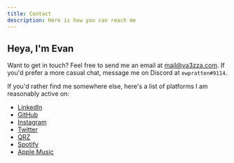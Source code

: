 ```yaml
---
title: Contact
description: Here is how you can reach me
---
```


## Heya, I'm Evan

Want to get in touch? Feel free to send me an email at [mail@va3zza.com](mailto:mail@va3zza.com). If you'd prefer a more casual chat, message me on Discord at `ewpratten#9114`.

If you'd rather find me somewhere else, here's a list of platforms I am reasonably active on:

- [LinkedIn](https://www.linkedin.com/in/ewpratten/)
- [GitHub](https://github.com/ewpratten)
- [Instagram](https://www.instagram.com/evanpratten/)
- [Twitter](https://twitter.com/ewpratten/)
- [QRZ](https://qrz.com/db/va3zza)
- [Spotify](https://open.spotify.com/artist/1aLNEmgqBJkhfkEZvf8Vh5)
- [Apple Music](https://music.apple.com/us/artist/evan-pratten/1611566708)